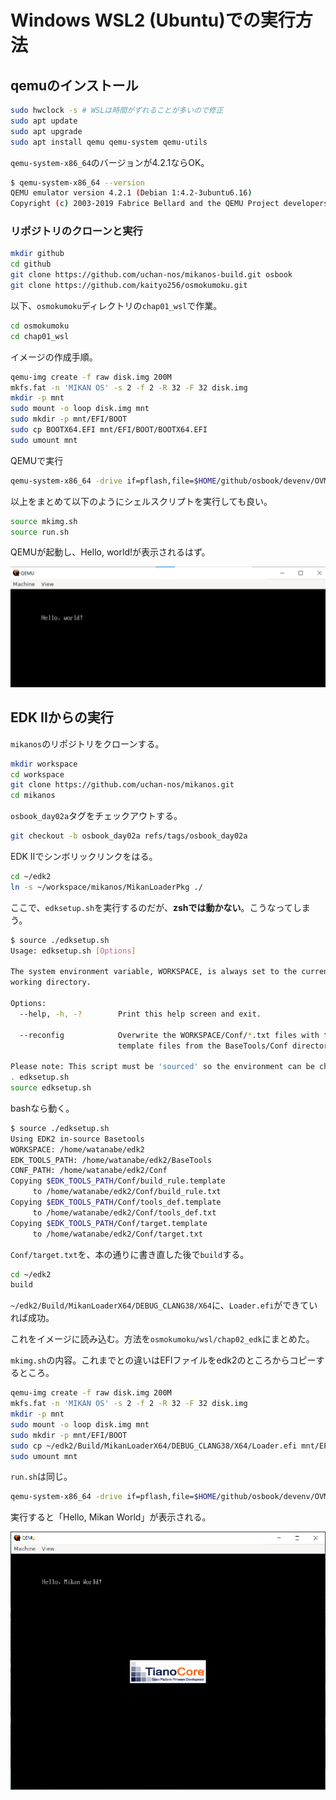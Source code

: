 # Windows WSL2 (Ubuntu)での実行方法

## qemuのインストール

```sh
sudo hwclock -s # WSLは時間がずれることが多いので修正
sudo apt update
sudo apt upgrade
sudo apt install qemu qemu-system qemu-utils
```

`qemu-system-x86_64`のバージョンが4.2.1ならOK。

```sh
$ qemu-system-x86_64 --version
QEMU emulator version 4.2.1 (Debian 1:4.2-3ubuntu6.16)
Copyright (c) 2003-2019 Fabrice Bellard and the QEMU Project developers
```

### リポジトリのクローンと実行

```sh
mkdir github
cd github
git clone https://github.com/uchan-nos/mikanos-build.git osbook
git clone https://github.com/kaityo256/osmokumoku.git
```

以下、`osmokumoku`ディレクトリの`chap01_wsl`で作業。

```sh
cd osmokumoku
cd chap01_wsl
```

イメージの作成手順。

```sh
qemu-img create -f raw disk.img 200M
mkfs.fat -n 'MIKAN OS' -s 2 -f 2 -R 32 -F 32 disk.img
mkdir -p mnt
sudo mount -o loop disk.img mnt
sudo mkdir -p mnt/EFI/BOOT
sudo cp BOOTX64.EFI mnt/EFI/BOOT/BOOTX64.EFI
sudo umount mnt
```

QEMUで実行

```sh
qemu-system-x86_64 -drive if=pflash,file=$HOME/github/osbook/devenv/OVMF_CODE.fd -drive if=pflash,file=$HOME/github/osbook/devenv/OVMF_VARS.fd -hda disk.img
```

以上をまとめて以下のようにシェルスクリプトを実行しても良い。

```sh
source mkimg.sh
source run.sh
```

QEMUが起動し、Hello, world!が表示されるはず。

![fig](fig/hello_world.png)

## EDK IIからの実行

`mikanos`のリポジトリをクローンする。

```sh
mkdir workspace
cd workspace
git clone https://github.com/uchan-nos/mikanos.git
cd mikanos
```

`osbook_day02a`タグをチェックアウトする。

```sh
git checkout -b osbook_day02a refs/tags/osbook_day02a
```

EDK IIでシンボリックリンクをはる。

```sh
cd ~/edk2
ln -s ~/workspace/mikanos/MikanLoaderPkg ./
```

ここで、`edksetup.sh`を実行するのだが、**zshでは動かない**。こうなってしまう。

```sh
$ source ./edksetup.sh
Usage: edksetup.sh [Options]

The system environment variable, WORKSPACE, is always set to the current
working directory.

Options:
  --help, -h, -?        Print this help screen and exit.

  --reconfig            Overwrite the WORKSPACE/Conf/*.txt files with the
                        template files from the BaseTools/Conf directory.

Please note: This script must be 'sourced' so the environment can be changed.
. edksetup.sh
source edksetup.sh
```

bashなら動く。

```sh
$ source ./edksetup.sh
Using EDK2 in-source Basetools
WORKSPACE: /home/watanabe/edk2
EDK_TOOLS_PATH: /home/watanabe/edk2/BaseTools
CONF_PATH: /home/watanabe/edk2/Conf
Copying $EDK_TOOLS_PATH/Conf/build_rule.template
     to /home/watanabe/edk2/Conf/build_rule.txt
Copying $EDK_TOOLS_PATH/Conf/tools_def.template
     to /home/watanabe/edk2/Conf/tools_def.txt
Copying $EDK_TOOLS_PATH/Conf/target.template
     to /home/watanabe/edk2/Conf/target.txt
```

`Conf/target.txt`を、本の通りに書き直した後で`build`する。

```sh
cd ~/edk2
build
```

`~/edk2/Build/MikanLoaderX64/DEBUG_CLANG38/X64`に、`Loader.efi`ができていれば成功。

これをイメージに読み込む。方法を`osmokumoku/wsl/chap02_edk`にまとめた。

`mkimg.sh`の内容。これまでとの違いはEFIファイルをedk2のところからコピーするところ。

```sh
qemu-img create -f raw disk.img 200M
mkfs.fat -n 'MIKAN OS' -s 2 -f 2 -R 32 -F 32 disk.img
mkdir -p mnt
sudo mount -o loop disk.img mnt
sudo mkdir -p mnt/EFI/BOOT
sudo cp ~/edk2/Build/MikanLoaderX64/DEBUG_CLANG38/X64/Loader.efi mnt/EFI/BOOT/BOOTX64.EFI
sudo umount mnt
```

`run.sh`は同じ。

```sh
qemu-system-x86_64 -drive if=pflash,file=$HOME/github/osbook/devenv/OVMF_CODE.fd -drive if=pflash,file=$HOME/github/osbook/devenv/OVMF_VARS.fd -hda disk.img
```

実行すると「Hello, Mikan World」が表示される。

![Hello, Mikan World"](fig/hello_mikan.png)
